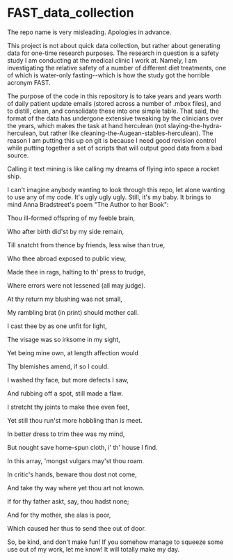FAST_data_collection
====================

The repo name is very misleading. Apologies in advance.

This project is not about quick data collection, but rather about generating data for one-time research purposes. The research in question is a safety study I am conducting at the medical clinic I work at. Namely, I am investigating the relative safety of a number of different diet treatments, one of which is water-only fasting--which is how the study got the horrible acronym FAST.

The purpose of the code in this repository is to take years and years worth of daily patient update emails (stored across a number of .mbox files), and to distill, clean, and consolidate these into one simple table. That said, the format of the data has undergone extensive tweaking by the clinicians over the years, which makes the task at hand herculean (not slaying-the-hydra-herculean, but rather like cleaning-the-Augean-stables-herculean). The reason I am putting this up on git is because I need good revision control while putting together a set of scripts that will output good data from a bad source.

Calling it text mining is like calling my dreams of flying into space a rocket ship.

I can't imagine anybody wanting to look through this repo, let alone wanting to use any of my code. It's ugly ugly ugly. Still, it's my baby. It brings to mind Anna Bradstreet's poem "The Author to her Book":


Thou ill-formed offspring of my feeble brain,

Who after birth did'st by my side remain,

Till snatcht from thence by friends, less wise than true,

Who thee abroad exposed to public view,

Made thee in rags, halting to th' press to trudge,

Where errors were not lessened (all may judge).

At thy return my blushing was not small,

My rambling brat (in print) should mother call.

I cast thee by as one unfit for light,

The visage was so irksome in my sight,

Yet being mine own, at length affection would

Thy blemishes amend, if so I could.

I washed thy face, but more defects I saw,

And rubbing off a spot, still made a flaw.

I stretcht thy joints to make thee even feet,

Yet still thou run'st more hobbling than is meet.

In better dress to trim thee was my mind,

But nought save home-spun cloth, i' th' house I find.

In this array, 'mongst vulgars may'st thou roam.

In critic's hands, beware thou dost not come,

And take thy way where yet thou art not known.

If for thy father askt, say, thou hadst none;

And for thy mother, she alas is poor,

Which caused her thus to send thee out of door.


So, be kind, and don't make fun! If you somehow manage to squeeze some use out of my work, let me know! It will totally make my day.